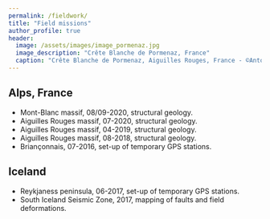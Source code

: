 ```yaml
---
permalink: /fieldwork/
title: "Field missions"
author_profile: true
header:
  image: /assets/images/image_pormenaz.jpg
  image_description: "Crête Blanche de Pormenaz, France"
  caption: "Crête Blanche de Pormenaz, Aiguilles Rouges, France - ©Antoine Mercier"
---
```


## Alps, France
* Mont-Blanc massif, 08/09-2020, structural geology.
* Aiguilles Rouges massif, 07-2020, structural geology.
* Aiguilles Rouges massif, 04-2019, structural geology.
* Aiguilles Rouges massif, 08-2018, structural geology.
* Briançonnais, 07-2016, set-up of temporary GPS stations.

## Iceland
* Reykjaness peninsula, 06-2017, set-up of temporary GPS stations. 
* South Iceland Seismic Zone, 2017, mapping of faults and field deformations. 
